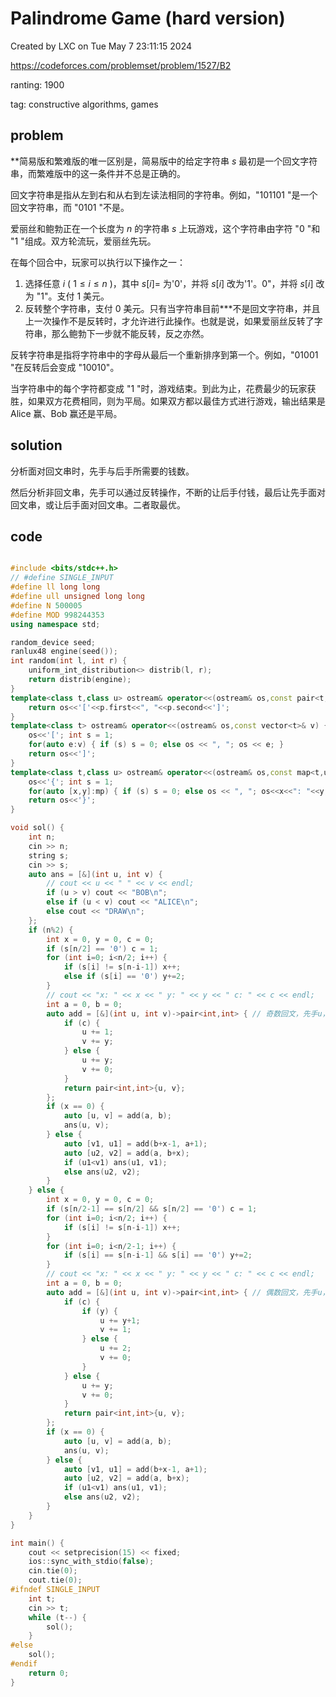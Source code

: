 # Palindrome Game (hard version)

Created by LXC on Tue May  7 23:11:15 2024

https://codeforces.com/problemset/problem/1527/B2

ranting: 1900

tag: constructive algorithms, games

## problem


**简易版和繁难版的唯一区别是，简易版中的给定字符串 $s$ 最初是一个回文字符串，而繁难版中的这一条件并不总是正确的。

回文字符串是指从左到右和从右到左读法相同的字符串。例如，"101101 "是一个回文字符串，而 "0101 "不是。

爱丽丝和鲍勃正在一个长度为 $n$ 的字符串 $s$ 上玩游戏，这个字符串由字符 "0 "和 "1 "组成。双方轮流玩，爱丽丝先玩。

在每个回合中，玩家可以执行以下操作之一：

1.  选择任意 $i$ ( $1 \le i \le n$ )，其中 $s[i] =$ 为'0'，并将 $s[i]$ 改为'1'。0"，并将 $s[i]$ 改为 "1"。支付 1 美元。
2.  反转整个字符串，支付 0 美元。只有当字符串目前***不是回文字符串，并且上一次操作不是反转时，才允许进行此操作。也就是说，如果爱丽丝反转了字符串，那么鲍勃下一步就不能反转，反之亦然。

反转字符串是指将字符串中的字母从最后一个重新排序到第一个。例如，"01001 "在反转后会变成 "10010"。

当字符串中的每个字符都变成 "1 "时，游戏结束。到此为止，花费最少的玩家获胜，如果双方花费相同，则为平局。如果双方都以最佳方式进行游戏，输出结果是 Alice 赢、Bob 赢还是平局。

## solution

分析面对回文串时，先手与后手所需要的钱数。

然后分析非回文串，先手可以通过反转操作，不断的让后手付钱，最后让先手面对回文串，或让后手面对回文串。二者取最优。

## code

``` cpp

#include <bits/stdc++.h>
// #define SINGLE_INPUT
#define ll long long
#define ull unsigned long long
#define N 500005
#define MOD 998244353
using namespace std;

random_device seed;
ranlux48 engine(seed());
int random(int l, int r) {
    uniform_int_distribution<> distrib(l, r);
    return distrib(engine);
}
template<class t,class u> ostream& operator<<(ostream& os,const pair<t,u>& p) {
    return os<<'['<<p.first<<", "<<p.second<<']';
}
template<class t> ostream& operator<<(ostream& os,const vector<t>& v) {
    os<<'['; int s = 1;
    for(auto e:v) { if (s) s = 0; else os << ", "; os << e; }
    return os<<']';
}
template<class t,class u> ostream& operator<<(ostream& os,const map<t,u>& mp){
    os<<'{'; int s = 1;
    for(auto [x,y]:mp) { if (s) s = 0; else os << ", "; os<<x<<": "<<y; }
    return os<<'}';
}

void sol() {
    int n;
    cin >> n;
    string s;
    cin >> s;
    auto ans = [&](int u, int v) {
        // cout << u << " " << v << endl;
        if (u > v) cout << "BOB\n";
        else if (u < v) cout << "ALICE\n";
        else cout << "DRAW\n";
    };
    if (n%2) {
        int x = 0, y = 0, c = 0;
        if (s[n/2] == '0') c = 1;
        for (int i=0; i<n/2; i++) {
            if (s[i] != s[n-i-1]) x++;
            else if (s[i] == '0') y+=2;
        }
        // cout << "x: " << x << " y: " << y << " c: " << c << endl;
        int a = 0, b = 0;
        auto add = [&](int u, int v)->pair<int,int> { // 奇数回文，先手u，后手v
            if (c) {
                u += 1;
                v += y;
            } else {
                u += y;
                v += 0;
            }
            return pair<int,int>{u, v};
        };
        if (x == 0) {
            auto [u, v] = add(a, b);
            ans(u, v);
        } else {
            auto [v1, u1] = add(b+x-1, a+1);
            auto [u2, v2] = add(a, b+x);
            if (u1<v1) ans(u1, v1);
            else ans(u2, v2);
        }
    } else {
        int x = 0, y = 0, c = 0;
        if (s[n/2-1] == s[n/2] && s[n/2] == '0') c = 1;
        for (int i=0; i<n/2; i++) {
            if (s[i] != s[n-i-1]) x++;
        }
        for (int i=0; i<n/2-1; i++) {
            if (s[i] == s[n-i-1] && s[i] == '0') y+=2;
        }
        // cout << "x: " << x << " y: " << y << " c: " << c << endl;
        int a = 0, b = 0;
        auto add = [&](int u, int v)->pair<int,int> { // 偶数回文，先手u，后手v
            if (c) {
                if (y) {
                    u += y+1;
                    v += 1;
                } else {
                    u += 2;
                    v += 0;
                }
            } else {
                u += y;
                v += 0;
            }
            return pair<int,int>{u, v};
        };
        if (x == 0) {
            auto [u, v] = add(a, b);
            ans(u, v);
        } else {
            auto [v1, u1] = add(b+x-1, a+1);
            auto [u2, v2] = add(a, b+x);
            if (u1<v1) ans(u1, v1);
            else ans(u2, v2);
        }
    }
}

int main() {
    cout << setprecision(15) << fixed;
    ios::sync_with_stdio(false);
    cin.tie(0);
    cout.tie(0);
#ifndef SINGLE_INPUT
    int t;
    cin >> t;
    while (t--) {
        sol();
    }
#else
    sol();
#endif
    return 0;
}

```
